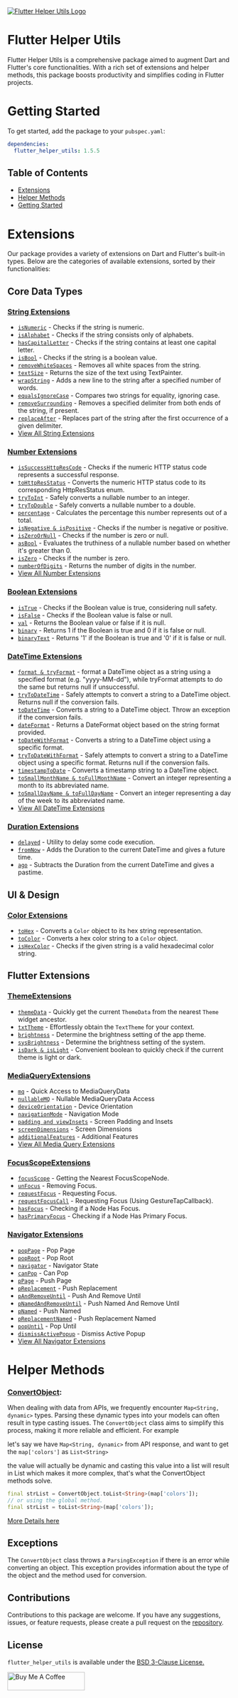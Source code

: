 <a href="https://pub.dev/packages/flutter_helper_utils">
  <img src="https://raw.githubusercontent.com/omar-hanafy/flutter_helper_utils/9bb44613da240f408d02a6e745f92e5f88050265/logo.svg" alt="Flutter Helper Utils Logo">
</a>

# Flutter Helper Utils

Flutter Helper Utils is a comprehensive package aimed to augment Dart and Flutter's core functionalities. With a rich set of extensions and helper methods, this package boosts productivity and simplifies coding in Flutter projects.

# Getting Started

To get started, add the package to your `pubspec.yaml`:

```yaml
dependencies:
  flutter_helper_utils: 1.5.5
```

## Table of Contents

- [Extensions](#extensions)
- [Helper Methods](#helper-methods)
- [Getting Started](#getting-started)

# Extensions

Our package provides a variety of extensions on Dart and Flutter's built-in types. Below are the categories of available extensions, sorted by their functionalities:

## Core Data Types

### [String Extensions](https://flutter-helper-utils.web.app/documentation/string-extension.html)

* [`isNumeric`](https://flutter-helper-utils.web.app/documentation/string-extension.html#isnumeric) - Checks if the string is numeric.
* [`isAlphabet`](https://flutter-helper-utils.web.app/documentation/string-extension.html#isalphabet) - Checks if the string consists only of alphabets.
* [`hasCapitalLetter`](https://flutter-helper-utils.web.app/documentation/string-extension.html#hascapitalletter) - Checks if the string contains at least one capital letter.
* [`isBool`](https://flutter-helper-utils.web.app/documentation/string-extension.html#isbool) - Checks if the string is a boolean value.
* [`removeWhiteSpaces`](https://flutter-helper-utils.web.app/documentation/string-extension.html#removewhitespaces) - Removes all white spaces from the string.
* [`textSize`](https://flutter-helper-utils.web.app/documentation/string-extension.html#textsize) - Returns the size of the text using TextPainter.
* [`wrapString`](https://flutter-helper-utils.web.app/documentation/string-extension.html#wrapstring) - Adds a new line to the string after a specified number of words.
* [`equalsIgnoreCase`](https://flutter-helper-utils.web.app/documentation/string-extension.html#equalsignorecase) - Compares two strings for equality, ignoring case.
* [`removeSurrounding`](https://flutter-helper-utils.web.app/documentation/string-extension.html#removesurrounding) - Removes a specified delimiter from both ends of the string, if present.
* [`replaceAfter`](https://flutter-helper-utils.web.app/documentation/string-extension.html#replaceafter) - Replaces part of the string after the first occurrence of a given delimiter.
* [View All String Extensions](https://flutter-helper-utils.web.app/documentation/string-extension.html)

### [Number Extensions](https://flutter-helper-utils.web.app/documentation/number-extension.html)

* [`isSuccessHttpResCode`](https://flutter-helper-utils.web.app/documentation/number-extension.html#issuccesshttprescode) - Checks if the numeric HTTP status code represents a successful response.
* [`toHttpResStatus`](https://flutter-helper-utils.web.app/documentation/number-extension.html#tohttpresstatus) - Converts the numeric HTTP status code to its corresponding HttpResStatus enum.
* [`tryToInt`](https://flutter-helper-utils.web.app/documentation/number-extension.html#trytoint) - Safely converts a nullable number to an integer.
* [`tryToDouble`](https://flutter-helper-utils.web.app/documentation/number-extension.html#trytodouble) - Safely converts a nullable number to a double.
* [`percentage`](https://flutter-helper-utils.web.app/documentation/number-extension.html#percentage) - Calculates the percentage this number represents out of a total.
* [`isNegative & isPositive`](https://flutter-helper-utils.web.app/documentation/number-extension.html#isnegative--ispositive) - Checks if the number is negative or positive.
* [`isZeroOrNull`](https://flutter-helper-utils.web.app/documentation/number-extension.html#iszeroornull) - Checks if the number is zero or null.
* [`asBool`](https://flutter-helper-utils.web.app/documentation/number-extension.html#asbool) - Evaluates the truthiness of a nullable number based on whether it's greater than 0.
* [`isZero`](https://flutter-helper-utils.web.app/documentation/number-extension.html#iszero) - Checks if the number is zero.
* [`numberOfDigits`](https://flutter-helper-utils.web.app/documentation/number-extension.html#numberofdigits) - Returns the number of digits in the number.
* [View All Number Extensions](https://flutter-helper-utils.web.app/documentation/number-extension.html)

### [Boolean Extensions](https://flutter-helper-utils.web.app/documentation/bool-extension.html)

* [`isTrue`](https://flutter-helper-utils.web.app/documentation/bool-extension.html#istrue) - Checks if the Boolean value is true, considering null safety.
* [`isFalse`](https://flutter-helper-utils.web.app/documentation/bool-extension.html#isfalse) - Checks if the Boolean value is false or null.
* [`val`](https://flutter-helper-utils.web.app/documentation/bool-extension.html#val) - Returns the Boolean value or false if it is null.
* [`binary`](https://flutter-helper-utils.web.app/documentation/bool-extension.html#binary) - Returns 1 if the Boolean is true and 0 if it is false or null.
* [`binaryText`](https://flutter-helper-utils.web.app/documentation/bool-extension.html#binarytext) - Returns '1' if the Boolean is true and '0' if it is false or null.

### [DateTime Extensions](https://flutter-helper-utils.web.app/documentation/date-time-extension.html)

* [`format & tryFormat`](https://flutter-helper-utils.web.app/documentation/date-time-extension.html#format-and-tryformat) - format a DateTime object as a string using a specified format (e.g. "yyyy-MM-dd"), while tryFormat attempts to do the same but returns null if unsuccessful.
* [`tryToDateTime`](https://flutter-helper-utils.web.app/documentation/date-time-extension.html#format) - Safely attempts to convert a string to a DateTime object. Returns null if the conversion fails.
* [`toDateTime`](https://flutter-helper-utils.web.app/documentation/date-time-extension.html#todatetime) - Converts a string to a DateTime object. Throw an exception if the conversion fails.
* [`dateFormat`](https://flutter-helper-utils.web.app/documentation/date-time-extension.html#dateformat) - Returns a DateFormat object based on the string format provided.
* [`toDateWithFormat`](https://flutter-helper-utils.web.app/documentation/date-time-extension.html#todatewithformat) - Converts a string to a DateTime object using a specific format.
* [`tryToDateWithFormat`](https://flutter-helper-utils.web.app/documentation/date-time-extension.html#trytodatewithformat) - Safely attempts to convert a string to a DateTime object using a specific format. Returns null if the conversion fails.
* [`timestampToDate`](https://flutter-helper-utils.web.app/documentation/date-time-extension.html#timestamptodate) - Converts a timestamp string to a DateTime object.
* [`toSmallMonthName & toFullMonthName`](https://flutter-helper-utils.web.app/documentation/date-time-extension.html#tosmallmonthname-and-tofullmonthname) - Convert an integer representing a month to its abbreviated name.
* [`toSmallDayName & toFullDayName`](https://flutter-helper-utils.web.app/documentation/date-time-extension.html#tosmalldayname-and-tofulldayname) - Convert an integer representing a day of the week to its abbreviated name.
* [View All DateTime Extensions](https://flutter-helper-utils.web.app/documentation/date-time-extension.html)

### [Duration Extensions](https://flutter-helper-utils.web.app/documentation/duration-extension.html)

* [`delayed`](https://flutter-helper-utils.web.app/documentation/duration-extension.html#delayed) - Utility to delay some code execution.
* [`fromNow`](https://flutter-helper-utils.web.app/documentation/duration-extension.html#fromnow) - Adds the Duration to the current DateTime and gives a future time.
* [`ago`](https://flutter-helper-utils.web.app/documentation/duration-extension.html#ago) - Subtracts the Duration from the current DateTime and gives a pastime.

## UI & Design

### [Color Extensions](https://flutter-helper-utils.web.app/documentation/color-extension.html)

* [`toHex`](https://flutter-helper-utils.web.app/documentation/color-extension.html#tohex) - Converts a `Color` object to its hex string representation.
* [`toColor`](https://flutter-helper-utils.web.app/documentation/color-extension.html#tocolor) - Converts a hex color string to a `Color` object.
* [`isHexColor`](https://flutter-helper-utils.web.app/documentation/color-extension.html#ishexcolor) - Checks if the given string is a valid hexadecimal color string.

## Flutter Extensions

### [ThemeExtensions](https://flutter-helper-utils.web.app/documentation/theme-extension.html)

* [`themeData`](https://flutter-helper-utils.web.app/documentation/theme-extension.html#themedata) - Quickly get the current `ThemeData` from the nearest `Theme` widget ancestor.
* [`txtTheme`](https://flutter-helper-utils.web.app/documentation/theme-extension.html#txttheme) - Effortlessly obtain the `TextTheme` for your context.
* [`brightness`](https://flutter-helper-utils.web.app/documentation/theme-extension.html#brightness) - Determine the brightness setting of the app theme.
* [`sysBrightness`](https://flutter-helper-utils.web.app/documentation/theme-extension.html#sysbrightness) - Determine the brightness setting of the system.
* [`isDark & isLight`](https://flutter-helper-utils.web.app/documentation/theme-extension.html#isdark-and-islight) - Convenient boolean to quickly check if the current theme is light or dark.

### [MediaQueryExtensions](https://flutter-helper-utils.web.app/documentation/media-query-extension.html)

* [`mq`](https://flutter-helper-utils.web.app/documentation/media-query-extension.html#mq) - Quick Access to MediaQueryData
* [`nullableMQ`](https://flutter-helper-utils.web.app/documentation/media-query-extension.html#nullablemq) - Nullable MediaQueryData Access
* [`deviceOrientation`](https://flutter-helper-utils.web.app/documentation/media-query-extension.html#deviceorientation) - Device Orientation
* [`navigationMode`](https://flutter-helper-utils.web.app/documentation/media-query-extension.html#navigationmode) - Navigation Mode
* [`padding and viewInsets`](https://flutter-helper-utils.web.app/documentation/media-query-extension.html#padding-and-viewinsets) - Screen Padding and Insets
* [`screenDimensions`](https://flutter-helper-utils.web.app/documentation/media-query-extension.html#screendimensions) - Screen Dimensions
* [`additionalFeatures`](https://flutter-helper-utils.web.app/documentation/media-query-extension.html#additionalfeatures) - Additional Features
* [View All Media Query Extensions](https://flutter-helper-utils.web.app/documentation/media-query-extension.html)

### [FocusScopeExtensions](https://flutter-helper-utils.web.app/documentation/flutter-ui-extension.html)

* [`focusScope`](https://flutter-helper-utils.web.app/documentation/focus-scope-extension.html#getting-the-nearest-focusscopenode) - Getting the Nearest FocusScopeNode.
* [`unFocus`](https://flutter-helper-utils.web.app/documentation/focus-scope-extension.html#removing-focus) - Removing Focus.
* [`requestFocus`](https://flutter-helper-utils.web.app/documentation/focus-scope-extension.html#requesting-focus) - Requesting Focus.
* [`requestFocusCall`](https://flutter-helper-utils.web.app/documentation/focus-scope-extension.html#requesting-focus) - Requesting Focus (Using GestureTapCallback).
* [`hasFocus`](https://flutter-helper-utils.web.app/documentation/focus-scope-extension.html#checking-if-a-node-has-focus) - Checking if a Node Has Focus.
* [`hasPrimaryFocus`](https://flutter-helper-utils.web.app/documentation/focus-scope-extension.html#checking-if-a-node-has-primary-focus) - Checking if a Node Has Primary Focus.

### [Navigator Extensions](https://flutter-helper-utils.web.app/documentation/navigator-extension.html)

* [`popPage`](https://flutter-helper-utils.web.app/documentation/navigator-extension.html#poppage) - Pop Page
* [`popRoot`](https://flutter-helper-utils.web.app/documentation/navigator-extension.html#poproot) - Pop Root
* [`navigator`](https://flutter-helper-utils.web.app/documentation/navigator-extension.html#navigator) - Navigator State
* [`canPop`](https://flutter-helper-utils.web.app/documentation/navigator-extension.html#canpop) - Can Pop
* [`pPage`](https://flutter-helper-utils.web.app/documentation/navigator-extension.html#pushpage) - Push Page
* [`pReplacement`](https://flutter-helper-utils.web.app/documentation/navigator-extension.html#pushreplacement) - Push Replacement
* [`pAndRemoveUntil`](https://flutter-helper-utils.web.app/documentation/navigator-extension.html#pushandremoveuntil) - Push And Remove Until
* [`pNamedAndRemoveUntil`](https://flutter-helper-utils.web.app/documentation/navigator-extension.html#pushnamedandremoveuntil) - Push Named And Remove Until
* [`pNamed`](https://flutter-helper-utils.web.app/documentation/navigator-extension.html#pushnamed) - Push Named
* [`pReplacementNamed`](https://flutter-helper-utils.web.app/documentation/navigator-extension.html#pushreplacementnamed) - Push Replacement Named
* [`popUntil`](https://flutter-helper-utils.web.app/documentation/navigator-extension.html#popuntil) - Pop Until
* [`dismissActivePopup`](https://flutter-helper-utils.web.app/documentation/navigator-extension.html#dismissactivepopup) - Dismiss Active Popup
* [View All Navigator Extensions](https://flutter-helper-utils.web.app/documentation/navigator-extension.html)

# Helper Methods

### [ConvertObject](https://flutter-helper-utils.web.app/documentation/convert-object.html):

When dealing with data from APIs, we frequently encounter `Map<String, dynamic>` types.
Parsing these dynamic types into your models can often result in type casting issues.
The `ConvertObject` class aims to simplify this process, making it more reliable and efficient.
For example

let's say we have `Map<String, dynamic>` from API response, and want to get the `map['colors']` as `List<String>`

the value will actually be dynamic and casting this value into a list will result in List<dynamic> which makes it more complex, that's what the ConvertObject methods solve.

```dart
final strList = ConvertObject.toList<String>(map['colors']);
// or using the global method.
final strList = toList<String>(map['colors']);
```

[More Details here](https://flutter-helper-utils.web.app/documentation/convert-object.html)


## Exceptions

The `ConvertObject` class throws a `ParsingException` if there is an error while converting an object. This exception provides information about the type of the object and the method used for conversion.

## Contributions

Contributions to this package are welcome. If you have any suggestions, issues, or feature requests, please create a pull request on the [repository](https://github.com/omar-hanafy/flutter_helper_utils).

## License

`flutter_helper_utils` is available under the [BSD 3-Clause License.](https://opensource.org/license/bsd-3-clause/)

<a href="https://www.buymeacoffee.com/omar.hanafy" target="_blank"><img src="https://cdn.buymeacoffee.com/buttons/default-orange.png" alt="Buy Me A Coffee" height="41" width="174"></a>
